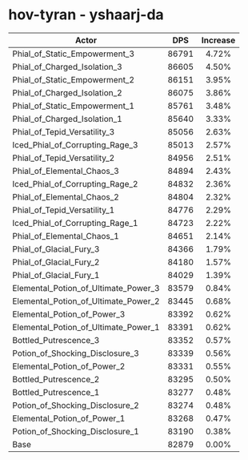 # hov-tyran - yshaarj-da
| Actor | DPS | Increase |
|---|:---:|:---:|
|Phial_of_Static_Empowerment_3|86791|4.72%|
|Phial_of_Charged_Isolation_3|86605|4.50%|
|Phial_of_Static_Empowerment_2|86151|3.95%|
|Phial_of_Charged_Isolation_2|86075|3.86%|
|Phial_of_Static_Empowerment_1|85761|3.48%|
|Phial_of_Charged_Isolation_1|85640|3.33%|
|Phial_of_Tepid_Versatility_3|85056|2.63%|
|Iced_Phial_of_Corrupting_Rage_3|85013|2.57%|
|Phial_of_Tepid_Versatility_2|84956|2.51%|
|Phial_of_Elemental_Chaos_3|84894|2.43%|
|Iced_Phial_of_Corrupting_Rage_2|84832|2.36%|
|Phial_of_Elemental_Chaos_2|84804|2.32%|
|Phial_of_Tepid_Versatility_1|84776|2.29%|
|Iced_Phial_of_Corrupting_Rage_1|84723|2.22%|
|Phial_of_Elemental_Chaos_1|84651|2.14%|
|Phial_of_Glacial_Fury_3|84366|1.79%|
|Phial_of_Glacial_Fury_2|84180|1.57%|
|Phial_of_Glacial_Fury_1|84029|1.39%|
|Elemental_Potion_of_Ultimate_Power_3|83579|0.84%|
|Elemental_Potion_of_Ultimate_Power_2|83445|0.68%|
|Elemental_Potion_of_Power_3|83392|0.62%|
|Elemental_Potion_of_Ultimate_Power_1|83391|0.62%|
|Bottled_Putrescence_3|83352|0.57%|
|Potion_of_Shocking_Disclosure_3|83339|0.56%|
|Elemental_Potion_of_Power_2|83331|0.55%|
|Bottled_Putrescence_2|83295|0.50%|
|Bottled_Putrescence_1|83277|0.48%|
|Potion_of_Shocking_Disclosure_2|83274|0.48%|
|Elemental_Potion_of_Power_1|83268|0.47%|
|Potion_of_Shocking_Disclosure_1|83190|0.38%|
|Base|82879|0.00%|
